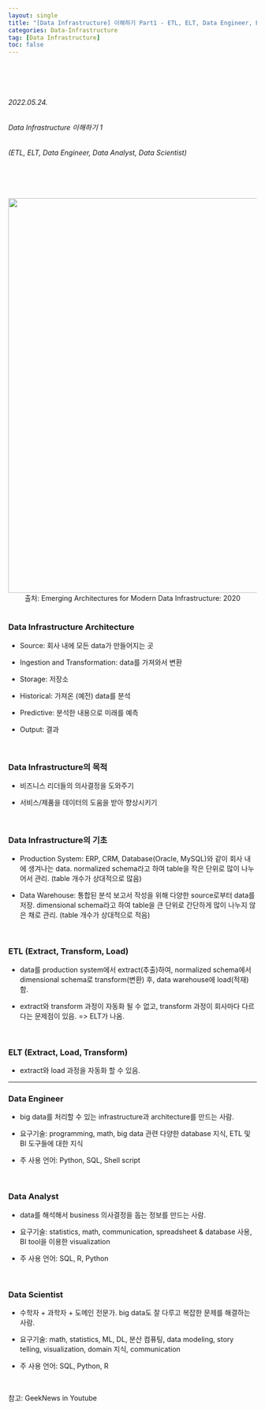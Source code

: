 ```yaml
---
layout: single
title: "[Data Infrastructure] 이해하기 Part1 - ETL, ELT, Data Engineer, Data Analyst, Data Scientist"
categories: Data-Infrastructure
tag: [Data Infrastructure]
toc: false
---
```


<br>
<br>
<br>

###### 2022.05.24.
###### Data Infrastructure 이해하기 1
###### (ETL, ELT, Data Engineer, Data Analyst, Data Scientist)

<br>
<br>
<br>

<center>
  <img src="https://img1.daumcdn.net/thumb/R1280x0/?scode=mtistory2&fname=https%3A%2F%2Fblog.kakaocdn.net%2Fdn%2Fb6QWME%2FbtrC0QGjg3M%2FKFQOjcIcMC6PixmxyoLBF1%2Fimg.jpg" width=800>
  출처: Emerging Architectures for Modern Data Infrastructure: 2020
</center>


<br>


### Data Infrastructure Architecture

- Source: 회사 내에 모든 data가 만들어지는 곳

- Ingestion and Transformation: data를 가져와서 변환

- Storage: 저장소

- Historical: 가져온 (예전) data를 분석

- Predictive: 분석한 내용으로 미래를 예측

- Output: 결과


<br>


### Data Infrastructure의 목적

- 비즈니스 리더들의 의사결정을 도와주기

- 서비스/제품을 데이터의 도움을 받아 향상시키기


<br>


### Data Infrastructure의 기초

- Production System: ERP, CRM, Database(Oracle, MySQL)와 같이 회사 내에 생겨나는 data. normalized schema라고 하여 table을 작은 단위로 많이 나누어서 관리. (table 개수가 상대적으로 많음)

- Data Warehouse: 통합된 분석 보고서 작성을 위해 다양한 source로부터 data를 저장. dimensional schema라고 하여 table을 큰 단위로 간단하게 많이 나누지 않은 채로 관리. (table 개수가 상대적으로 적음)


<br>


### ETL (Extract, Transform, Load)

- data를 production system에서 extract(추출)하여, normalized schema에서 dimensional schema로 transform(변환) 후, data warehouse에 load(적재)함.

- extract와 transform 과정이 자동화 될 수 없고, transform 과정이 회사마다 다르다는 문제점이 있음. => ELT가 나옴.


<br>


### ELT (Extract, Load, Transform)

- extract와 load 과정을 자동화 할 수 있음.


- - -


### Data Engineer

- big data를 처리할 수 있는 infrastructure과 architecture를 만드는 사람.

- 요구기술: programming, math, big data 관련 다양한 database 지식, ETL 및 BI 도구들에 대한 지식

- 주 사용 언어: Python, SQL, Shell script


<br>


### Data Analyst

- data를 해석해서 business 의사결정을 돕는 정보를 만드는 사람.

- 요구기술: statistics, math, communication, spreadsheet & database 사용, BI tool을 이용한 visualization

- 주 사용 언어: SQL, R, Python


<br>


### Data Scientist

- 수학자 + 과학자 + 도메인 전문가. big data도 잘 다루고 복잡한 문제를 해결하는 사람.

- 요구기술: math, statistics, ML, DL, 분산 컴퓨팅, data modeling, story telling, visualization, domain 지식, communication

- 주 사용 언어: SQL, Python, R


<br>


참고: GeekNews in Youtube
